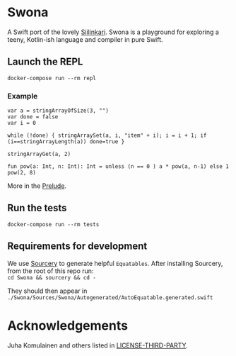 # Swona

A Swift port of the lovely [Siilinkari](https://github.com/komu/siilinkari). Swona is a playground for exploring a teeny, Kotlin-ish language and compiler in pure Swift.

## Launch the REPL

`docker-compose run --rm repl`

### Example

```
var a = stringArrayOfSize(3, "")
var done = false
var i = 0

while (!done) { stringArraySet(a, i, "item" + i); i = i + 1; if (i==stringArrayLength(a)) done=true }

stringArrayGet(a, 2)

fun pow(a: Int, n: Int): Int = unless (n == 0 ) a * pow(a, n-1) else 1
pow(2, 8)
```

More in the [Prelude](Resources/prelude.sk).

## Run the tests

`docker-compose run --rm tests`

## Requirements for development
We use [Sourcery](https://github.com/krzysztofzablocki/Sourcery) to generate helpful `Equatables`. After installing Sourcery, from the root of this repo run:    
```cd Swona && sourcery && cd -```

They should then appear in `./Swona/Sources/Swona/Autogenerated/AutoEquatable.generated.swift`


# Acknowledgements

Juha Komulainen and others listed in [LICENSE-THIRD-PARTY](LICENSE-THIRD-PARTY).
